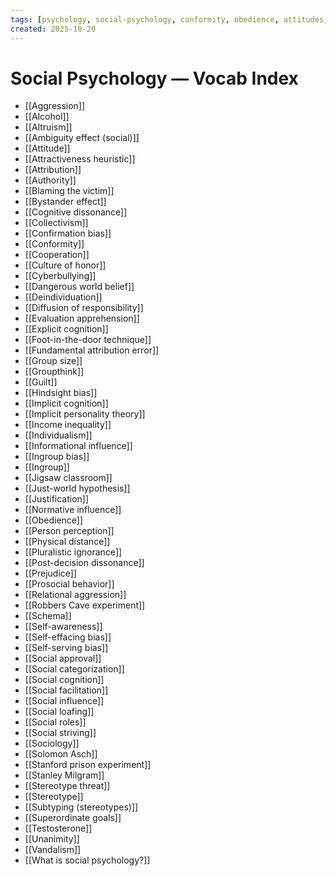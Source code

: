 ```yaml
---
tags: [psychology, social-psychology, conformity, obedience, attitudes, attribution, prejudice, aggression, prosocial]
created: 2025-10-20
---
```

# Social Psychology — Vocab Index

- [[Aggression]]
- [[Alcohol]]
- [[Altruism]]
- [[Ambiguity effect (social)]]
- [[Attitude]]
- [[Attractiveness heuristic]]
- [[Attribution]]
- [[Authority]]
- [[Blaming the victim]]
- [[Bystander effect]]
- [[Cognitive dissonance]]
- [[Collectivism]]
- [[Confirmation bias]]
- [[Conformity]]
- [[Cooperation]]
- [[Culture of honor]]
- [[Cyberbullying]]
- [[Dangerous world belief]]
- [[Deindividuation]]
- [[Diffusion of responsibility]]
- [[Evaluation apprehension]]
- [[Explicit cognition]]
- [[Foot-in-the-door technique]]
- [[Fundamental attribution error]]
- [[Group size]]
- [[Groupthink]]
- [[Guilt]]
- [[Hindsight bias]]
- [[Implicit cognition]]
- [[Implicit personality theory]]
- [[Income inequality]]
- [[Individualism]]
- [[Informational influence]]
- [[Ingroup bias]]
- [[Ingroup]]
- [[Jigsaw classroom]]
- [[Just-world hypothesis]]
- [[Justification]]
- [[Normative influence]]
- [[Obedience]]
- [[Person perception]]
- [[Physical distance]]
- [[Pluralistic ignorance]]
- [[Post-decision dissonance]]
- [[Prejudice]]
- [[Prosocial behavior]]
- [[Relational aggression]]
- [[Robbers Cave experiment]]
- [[Schema]]
- [[Self-awareness]]
- [[Self-effacing bias]]
- [[Self-serving bias]]
- [[Social approval]]
- [[Social categorization]]
- [[Social cognition]]
- [[Social facilitation]]
- [[Social influence]]
- [[Social loafing]]
- [[Social roles]]
- [[Social striving]]
- [[Sociology]]
- [[Solomon Asch]]
- [[Stanford prison experiment]]
- [[Stanley Milgram]]
- [[Stereotype threat]]
- [[Stereotype]]
- [[Subtyping (stereotypes)]]
- [[Superordinate goals]]
- [[Testosterone]]
- [[Unanimity]]
- [[Vandalism]]
- [[What is social psychology?]]
